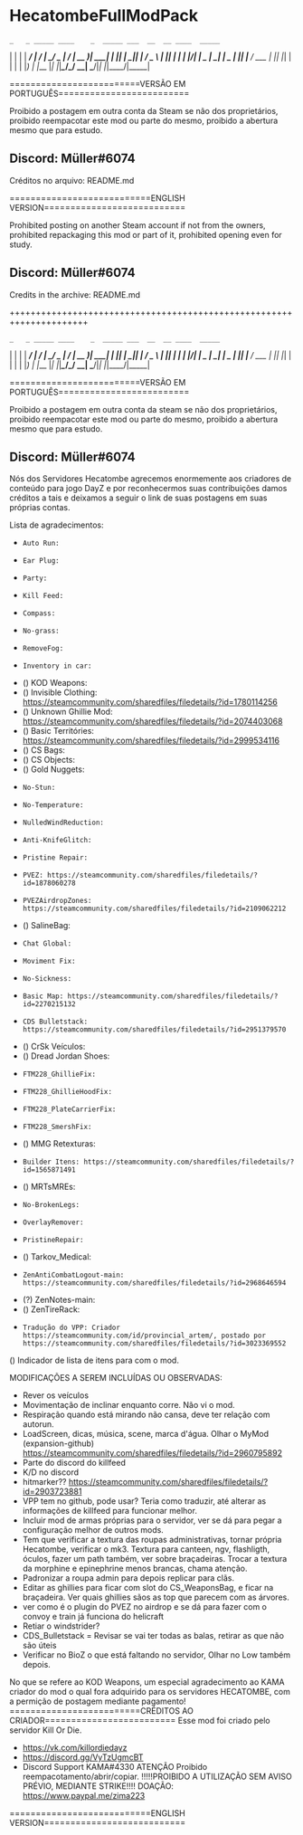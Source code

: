 # HecatombeFullModPack
    _   _ _____ ____    _  _____ ___  __  __ ____  _____
   | | | | ____/ ___|  / \|_   _/ _ \|  \/  | __ )| ____|
   | |_| |  _|| |     / _ \ | || | | | |\/| |  _ \|  _|
   |  _  | |__| |___ / ___ \| || |_| | |  | | |_) | |___
   |_| |_|_____\____/_/   \_\_| \___/|_|  |_|____/|_____|

=========================VERSÃO EM PORTUGUÊS=========================

Proibido a postagem em outra conta da Steam se não dos proprietários, proibido reempacotar este mod ou parte do mesmo, proibido a abertura mesmo que para estudo.

Discord: Müller#6074
---------------------------------------------------------------------
Créditos no arquivo: README.md

===========================ENGLISH VERSION===========================

Prohibited posting on another Steam account if not from the owners, prohibited repackaging this mod or part of it, prohibited opening even for study.

Discord: Müller#6074
---------------------------------------------------------------------
Credits in the archive: README.md


+++++++++++++++++++++++++++++++++++++++++++++++++++++++++++++++++++++

    _   _ _____ ____    _  _____ ___  __  __ ____  _____
   | | | | ____/ ___|  / \|_   _/ _ \|  \/  | __ )| ____|
   | |_| |  _|| |     / _ \ | || | | | |\/| |  _ \|  _|
   |  _  | |__| |___ / ___ \| || |_| | |  | | |_) | |___
   |_| |_|_____\____/_/   \_\_| \___/|_|  |_|____/|_____|

=========================VERSÃO EM PORTUGUÊS=========================

Proibido a postagem em outra conta da steam se não dos proprietários, proibido reempacotar este mod ou parte do mesmo, proibido a abertura mesmo que para estudo.

Discord: Müller#6074
---------------------------------------------------------------------

Nós dos Servidores Hecatombe agrecemos enormemente aos criadores de conteúdo para jogo DayZ e por reconhecermos suas contribuições damos créditos a tais e deixamos a seguir o link de suas postagens em suas próprias contas.

Lista de agradecimentos:

-     Auto Run: 
-     Ear Plug:
-     Party:
-     Kill Feed:
-     Compass:
-     No-grass:
-     RemoveFog:
-     Inventory in car:
- ()  KOD Weapons:
- ()  Invisible Clothing: https://steamcommunity.com/sharedfiles/filedetails/?id=1780114256
- ()  Unknown Ghillie Mod: https://steamcommunity.com/sharedfiles/filedetails/?id=2074403068
- ()  Basic Territóries: https://steamcommunity.com/sharedfiles/filedetails/?id=2999534116
- ()  CS Bags:
- ()  CS Objects:
- ()  Gold Nuggets:
-     No-Stun:
-     No-Temperature:
-     NulledWindReduction:
-     Anti-KnifeGlitch:
-     Pristine Repair:
-     PVEZ: https://steamcommunity.com/sharedfiles/filedetails/?id=1878060278
-     PVEZAirdropZones: https://steamcommunity.com/sharedfiles/filedetails/?id=2109062212
- ()  SalineBag:
-     Chat Global:
-     Moviment Fix:
-     No-Sickness:
-     Basic Map: https://steamcommunity.com/sharedfiles/filedetails/?id=2270215132
-     CDS Bulletstack: https://steamcommunity.com/sharedfiles/filedetails/?id=2951379570
- ()  CrSk Veículos:
- ()  Dread Jordan Shoes:
-     FTM228_GhillieFix:
-     FTM228_GhillieHoodFix:
-     FTM228_PlateCarrierFix:
-     FTM228_SmershFix:
- ()  MMG Retexturas:
-     Builder Itens: https://steamcommunity.com/sharedfiles/filedetails/?id=1565871491
- ()  MRTsMREs:
-     No-BrokenLegs:
-     OverlayRemover:
-     PristineRepair:
- ()  Tarkov_Medical:
-     ZenAntiCombatLogout-main: https://steamcommunity.com/sharedfiles/filedetails/?id=2968646594
- (?) ZenNotes-main:
- ()  ZenTireRack:
-     Tradução do VPP: Criador https://steamcommunity.com/id/provincial_artem/, postado por https://steamcommunity.com/sharedfiles/filedetails/?id=3023369552

() Indicador de lista de itens para com o mod.

MODIFICAÇÕES A SEREM INCLUÍDAS OU OBSERVADAS:
- Rever os veículos
- Movimentação de inclinar enquanto corre. Não vi o mod.
- Respiração quando está mirando não cansa, deve ter relação com autorun.
- LoadScreen, dicas, música, scene, marca d'água. Olhar o MyMod (expansion-github) https://steamcommunity.com/sharedfiles/filedetails/?id=2960795892
- Parte do discord do killfeed
- K/D no discord
- hitmarker?? https://steamcommunity.com/sharedfiles/filedetails/?id=2903723881
- VPP tem no github, pode usar? Teria como traduzir, até alterar as informações de killfeed para funcionar melhor.
- Incluir mod de armas próprias para o servidor, ver se dá para pegar a configuração melhor de outros mods.
- Tem que verificar a textura das roupas administrativas, tornar própria Hecatombe, verificar o mk3. Textura para canteen, ngv, flashligth, óculos, fazer um path também, ver sobre braçadeiras. Trocar a textura da morphine e epinephrine menos brancas, chama atenção.
- Padronizar a roupa admin para depois replicar para clãs.
- Editar as ghillies para ficar com slot do CS_WeaponsBag, e ficar na braçadeira. Ver quais ghillies sãos as top que parecem com as árvores.
- ver como é o plugin do PVEZ no airdrop e se dá para fazer com o convoy e train já funciona do helicraft
- Retiar o windstrider?
- CDS_Bulletstack = Revisar se vai ter todas as balas, retirar as que não são úteis
- Verificar no BioZ o que está faltando no servidor, Olhar no Low também depois.


No que se refere ao KOD Weapons, um especial agradecimento ao KAMA criador do mod o qual fora adquirido para os servidores HECATOMBE, com a permição de postagem mediante pagamento!
=========================CRÉDITOS AO CRIADOR=========================
Esse mod foi criado pelo servidor Kill Or Die.
- https://vk.com/killordiedayz
- https://discord.gg/VyTzUgmcBT
- Discord Support KAMA#4330
ATENÇÃO
Proibido reempacotamento/abrir/copiar.
!!!!!PROIBIDO A UTILIZAÇÃO SEM AVISO PRÉVIO, MEDIANTE STRIKE!!!!
DOAÇÃO: https://www.paypal.me/zima223





===========================ENGLISH VERSION===========================

